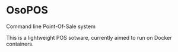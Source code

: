 # OsoPOS
Command line Point-Of-Sale system

This is a lightweight POS sotware, currently aimed to run on Docker containers.
